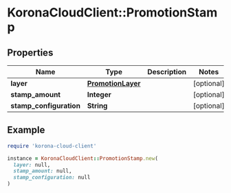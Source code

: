 # KoronaCloudClient::PromotionStamp

## Properties

| Name | Type | Description | Notes |
| ---- | ---- | ----------- | ----- |
| **layer** | [**PromotionLayer**](PromotionLayer.md) |  | [optional] |
| **stamp_amount** | **Integer** |  | [optional] |
| **stamp_configuration** | **String** |  | [optional] |

## Example

```ruby
require 'korona-cloud-client'

instance = KoronaCloudClient::PromotionStamp.new(
  layer: null,
  stamp_amount: null,
  stamp_configuration: null
)
```

